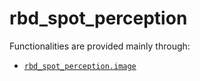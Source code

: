 # rbd_spot_perception

Functionalities are provided mainly through:

- [`rbd_spot_perception.image`](./src/rbd_spot_perception/image.py)
